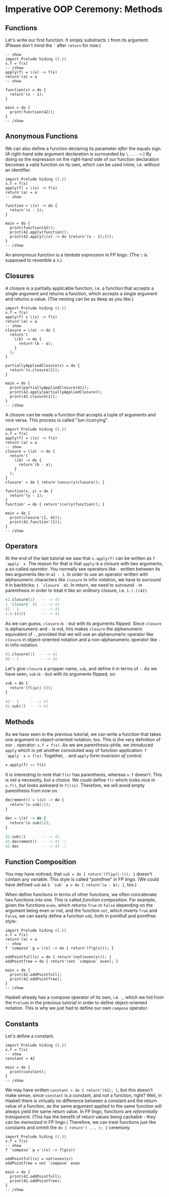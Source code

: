 # Imperative OOP Ceremony: Methods

## Functions

Let's write our first function. It simply substracts `1` from its argument. (Please don't mind the `'` after `return` for now.)

``` active haskell
-- show
import Prelude hiding ((.))
x.f = f(x)
-- /show
apply(f) = \(x) -> f(x)
return'(a) = a
-- show

function(x) = do {
  return'(x - 1);
}

main = do {
  print(function(42));
}
-- /show
```

## Anonymous Functions

We can also define a function declaring its parameter *after* the equals sign. (A right-hand side argument declaration is surrounded by `\... ->`.) By doing so the expression on the right-hand side of our function declaration becomes a valid function on its own, which can be used inline, i.e. without an identifier.

``` active haskell
import Prelude hiding ((.))
x.f = f(x)
apply(f) = \(x) -> f(x)
return'(a) = a
-- show

function = \(x) -> do {
  return'(x - 1);
}

main = do {
  print(function(42));
  print(42.apply(function));
  print(42.apply(\(x) -> do {return'(x - 1);}));
}
-- /show
```

An anonymous function is a *lambda expression* in FP lingo. (The `\` is supposed to resemble a `λ`.)

## Closures

A closure is a partially applicable function, i.e. a function that accepts a single argument and returns a function, which accepts a single argument and returns a value. (The nesting can be as deep as you like.)

``` active haskell
import Prelude hiding ((.))
x.f = f(x)
apply(f) = \(x) -> f(x)
return'(a) = a
-- show
closure = \(a) -> do {
  return'(
    \(b) -> do {
      return'(b - a);
    }
  );
}

partiallyAppliedClosure(x) = do {
  return'(x.closure(1));
}

main = do {
  print(partiallyAppliedClosure(42));
  print(42.apply(partiallyAppliedClosure));
  print(42.closure(1));
}
-- /show
```

A closure can be made a function that accepts a tuple of arguments and vice versa. This process is called "(un-)currying".

``` active haskell
import Prelude hiding ((.))
x.f = f(x)
apply(f) = \(x) -> f(x)
return'(a) = a
-- show
closure = \(a) -> do {
  return'(
    \(b) -> do {
      return'(b - a);
    }
  );
}
closure' = do { return'(uncurry(closure)); }

function(x, y) = do {
  return'(y - 1);
}
function' = do { return'(curry(function)); }

main = do {
  print(closure'(1, 42));
  print(42.function'(1));
}
-- /show
```

## Operators

At the end of the last tutorial we saw that `x.apply(f)` can be written as ``f `apply` x``. The reason for that is that `apply` is a closure with two arguments, a so-called *operator*. You normally see operators like `-` written between its two arguments like in `42 - 1`. In order to use an operator written with alphanumeric characters like `closure` in infix notation, we have to surround it in backticks: ``1 `closure` 42``. In return, we need to surround `-` in parenthesis in order to treat it like an ordinary closure, i.e. `1.(-)(42)`.

``` haskell
42.closure(1)   -- -> 41
1 `closure` 42  -- -> 41
42 - 1          -- -> 41
1.(-)(42)       -- -> 41
```

As we can guess, `closure` *is* `-` but with its arguments flipped. Since `closure` is alphanumeric and `-` is not, this makes `closure` the alphanumeric equivalent of `-`, provided that we will use an alphanumeric operator like `closure` in object-oriented notation and a non-alphanumeric operator like `-` in infix notation.

``` haskell
42.closure(1)  -- -> 41
42 - 1         -- -> 41
```

Let's give `closure` a propper name, `sub`, and define it in terms of `-`. As we have seen, `sub` *is* `-` but with its arguments flipped, so:


``` haskell
sub = do {
  return'(flip((-)));
}

42 - 1     -- -> 41
42.sub(1)  -- -> 41
```

## Methods

As we have seen in the previous tutorial, we can write a function that takes one argument in object-oriented notation, too. This is the very definition of our `.` operator: `x.f = f(x)`. As we are parenthesis-phile, we introduced `apply` which is yet another convoluted way of function application: ``f `apply` x = f(x)``. Together, `.` and `apply` form *inversion of control*.

``` haskell
x.apply(f) == f(x)
```

It is interesting to note that `f(x)` has parenthesis, whereas `x.f` doesn't. This is not a necessity, but a choice. We could define `f()` which looks nice in `x.f()`, but looks awkward in `f()(x)`. Therefore, we will avoid empty parenthesis from now on.

``` haskell
decrement() = \(x) -> do {
  return'(x.sub(1));
}

dec = \(x) -> do {
  return'(x.sub(1));
}

42.sub(1)       -- -> 41
42.decrement()  -- -> 41 :(
42.dec          -- -> 41 :)
```

## Function Composition

You may have noticed, that `sub = do { return'(flip((-))); }` doesn't contain any variable. This style is called "pointfree" in FP lingo. (We could have defined `sub` as ``b `sub` a = do { return'(a - b); }``, too.)

When define functions in terms of other functions, we often concatenate two functions into one. This is called *function composition*. For example, given the functions `even`, which returns `True` or `False` depending on the argument being even or not, and the function `not`, which inverts `True` and `False`, we can easily define a function `odd`, both in pointfull and pointfree style:

``` active haskell
import Prelude hiding ((.))
x.f = f(x)
return'(a) = a
-- show
f `compose` g = \(x) -> do { return'(f(g(x))); }

oddPointfull(x) = do { return'(not(even(x))); }
oddPointfree = do { return'(not `compose` even); }

main = do {
  print(42.oddPointfull);
  print(42.oddPointfree);
}
-- /show
```

Haskell already has a compose operator of its own, i.e. `.`, which we hid from the `Prelude` in the previous tutorial in order to define object-oriented notation. This is why we just had to define our own `compose` operator.

## Constants

Let's define a constant.

``` active haskell
import Prelude hiding ((.))
x.f = f(x)
-- show
constant = 42

main = do {
  print(constant);
}
-- /show
```

We may have written `constant = do { return'(42); }`, but this doesn't make sense, since `constant` is a constant, and not a function, right? Well, in Haskell there is virtually no difference between a constant and the return value of a function, as the same argument applied to the same function will always yield the same return value. In FP lingo, functions are *referentially transparent*. (This has the benefit of return values being cachable - they can be *memoized* in FP lingo.) Therefore, we can treat functions just like constants and ommit the `do { return'( ... ); }` ceremony.

``` active haskell
import Prelude hiding ((.))
x.f = f(x)
-- show
f `compose` g = \(x) -> f(g(x))

oddPointfull(x) = not(even(x))
oddPointfree = not `compose` even

main = do {
  print(42.oddPointfull);
  print(42.oddPointfree);
}
-- /show
```
